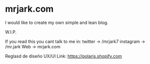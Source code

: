# mrjark.com
I would like to create my own simple and lean blog. 

W.I.P.

If you read this you cant talk to me in:
    twitter -> /mrjark7
    instagram -> /mr.jark
    Web -> mrjark.com

Reglasd de diseño UX/UI
Link: https://polaris.shopify.com